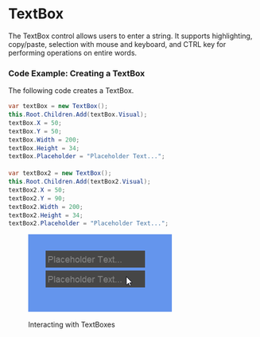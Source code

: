 # TextBox

The TextBox control allows users to enter a string. It supports highlighting, copy/paste, selection with mouse and keyboard, and CTRL key for performing operations on entire words.

### Code Example: Creating a TextBox

The following code creates a TextBox.

```csharp
var textBox = new TextBox();
this.Root.Children.Add(textBox.Visual);
textBox.X = 50;
textBox.Y = 50;
textBox.Width = 200;
textBox.Height = 34;
textBox.Placeholder = "Placeholder Text...";

var textBox2 = new TextBox();
this.Root.Children.Add(textBox2.Visual);
textBox2.X = 50;
textBox2.Y = 90;
textBox2.Width = 200;
textBox2.Height = 34;
textBox2.Placeholder = "Placeholder Text...";
```

<figure><img src="../../../.gitbook/assets/24_07 22 19.gif" alt=""><figcaption><p>Interacting with TextBoxes</p></figcaption></figure>
